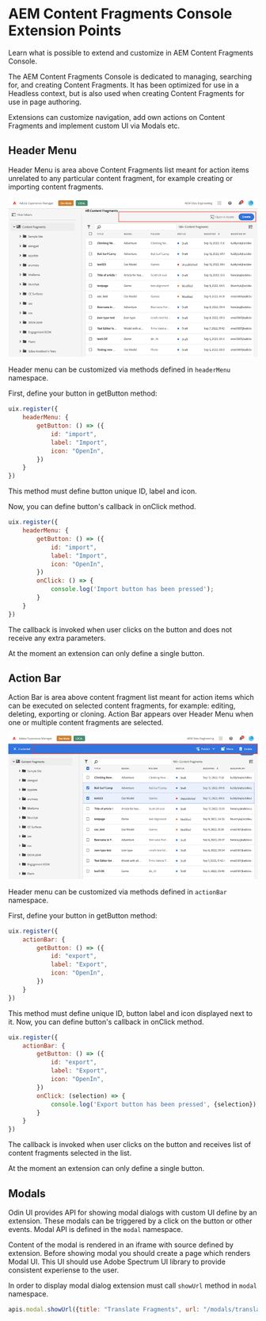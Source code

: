 # AEM Content Fragments Console Extension Points

Learn what is possible to extend and customize in AEM Content Fragments Console.

The AEM Content Fragments Console is dedicated to managing, searching for, and creating Content Fragments. It has been optimized for use in a Headless context, but is also used when creating Content Fragments for use in page authoring. 

Extensions can customize navigation, add own actions on Content Fragments and implement custom UI via Modals etc.

## Header Menu

Header Menu is area above Content Fragments list meant for action items unrelated to any particular content fragment, for example creating or importing content fragments.

![Header Menu](header-menu.png)

Header menu can be customized via methods defined in `headerMenu` namespace. 

First, define your button in getButton method:

```JavaScript
uix.register({
    headerMenu: {
        getButton: () => ({
            id: "import",
            label: "Import",
            icon: "OpenIn",
        })
    }
})
```

This method must define button unique ID, label and icon.

Now, you can define button's callback in onClick method.

```JavaScript
uix.register({
    headerMenu: {
        getButton: () => ({
            id: "import",
            label: "Import",
            icon: "OpenIn",
        })
        onClick: () => {
            console.log('Import button has been pressed');
        }
    }
})
```

The callback is invoked when user clicks on the button and does not receive any extra parameters.

<InlineAlert variant="warning" slots="text" />

At the moment an extension can only define a single button.

## Action Bar

Action Bar is area above content fragment list meant for action items which can be executed on selected content fragments, for example: editing, deleting, exporting or cloning. Action Bar appears over Header Menu when one or multiple content fragments are selected.

![Action Bar](action-bar.png)

Header menu can be customized via methods defined in `actionBar` namespace. 

First, define your button in getButton method:

```JavaScript
uix.register({
    actionBar: {
        getButton: () => ({
            id: "export",
            label: "Export",
            icon: "OpenIn",
        })
    }
})
```

This method must define unique ID, button label and icon displayed next to it. Now, you can define button's callback in onClick method.

```JavaScript
uix.register({
    actionBar: {
        getButton: () => ({
            id: "export",
            label: "Export",
            icon: "OpenIn",
        })
		onClick: (selection) => {
            console.log('Export button has been pressed', {selection});
        }
    }
})
```

The callback is invoked when user clicks on the button and receives list of content fragments selected in the list.

<InlineAlert variant="warning" slots="text" />

At the moment an extension can only define a single button.

## Modals

Odin UI provides API for showing modal dialogs with custom UI define by an extension. These modals can be triggered by a click on the button or other events. Modal API is defined in the `modal` namespace. 

Content of the modal is rendered in an iframe with source defined by extension. Before showing modal you should create a page which renders Modal UI. This UI should use Adobe Spectrum UI library to provide consistent experiense to the user.

In order to display modal dialog extension must call `showUrl` method in `modal` namespace.

```JavaScript
apis.modal.showUrl({title: "Translate Fragments", url: "/modals/translate"})
```
